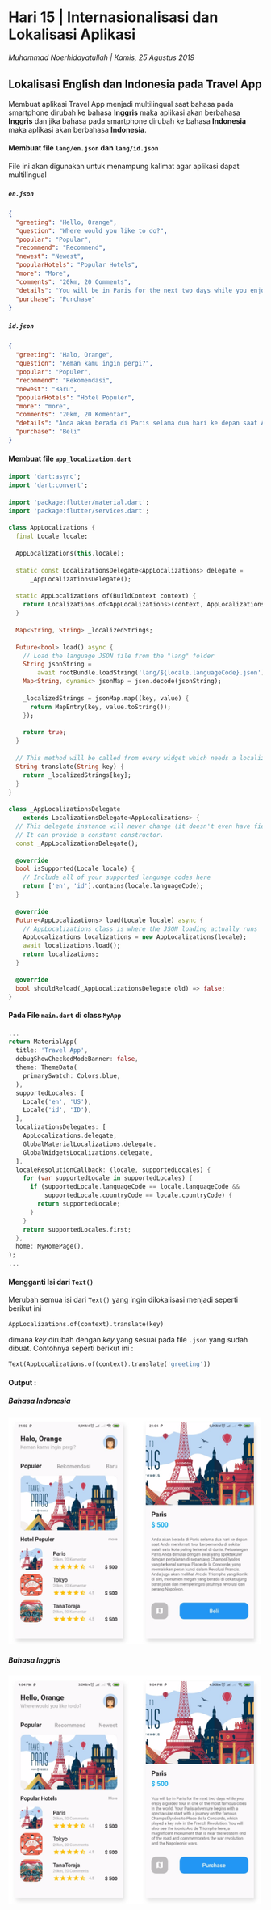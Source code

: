 # Hari 15 | Internasionalisasi dan Lokalisasi Aplikasi

###### Muhammad Noerhidayatullah | Kamis, 25 Agustus 2019

## Lokalisasi English dan Indonesia pada Travel App

Membuat aplikasi Travel App menjadi multilingual saat bahasa pada smartphone dirubah ke bahasa **Inggris** maka aplikasi akan berbahasa **Inggris** dan jika bahasa pada smartphone dirubah ke bahasa **Indonesia** maka aplikasi akan berbahasa **Indonesia**.

#### Membuat file `lang/en.json` dan `lang/id.json`

File ini akan digunakan untuk menampung kalimat agar aplikasi dapat multilingual

##### `en.json`

```json
{
  "greeting": "Hello, Orange",
  "question": "Where would you like to do?",
  "popular": "Popular",
  "recommend": "Recommend",
  "newest": "Newest",
  "popularHotels": "Popular Hotels",
  "more": "More",
  "comments": "20km, 20 Comments",
  "details": "You will be in Paris for the next two days while you enjoy a guided tour in one of the most famous cities in the world. Your Paris adventure begins with a spectacular start with a journey on the famous ChampsÉlysées to Place de la Concorde, which played a key role in the French Revolution. You will also see the iconic Arc de Triomphe here, a magnificent monument that is near the western end of the road and commemorates the war revolution and the Napoleonic wars.",
  "purchase": "Purchase"
}
```

##### `id.json`

```json
{
  "greeting": "Halo, Orange",
  "question": "Keman kamu ingin pergi?",
  "popular": "Populer",
  "recommend": "Rekomendasi",
  "newest": "Baru",
  "popularHotels": "Hotel Populer",
  "more": "more",
  "comments": "20km, 20 Komentar",
  "details": "Anda akan berada di Paris selama dua hari ke depan saat Anda menikmati tour berpemandu di sekitar salah satu kota paling terkenal di dunia. Petualangan Paris Anda dimulai dengan awal yang spektakuler dengan perjalanan di sepanjang ChampsÉlysées yang terkenal sampai Place de la Concorde, yang memainkan peran kunci dalam Revolusi Prancis. Anda juga akan melihat Arc de Triomphe yang ikonik di sini, monumen megah yang berada di dekat ujung barat jalan dan memperingati jatuhnya revolusi dan perang Napoleon.",
  "purchase": "Beli"
}
```

#### Membuat file `app_localization.dart`

```dart
import 'dart:async';
import 'dart:convert';

import 'package:flutter/material.dart';
import 'package:flutter/services.dart';

class AppLocalizations {
  final Locale locale;

  AppLocalizations(this.locale);

  static const LocalizationsDelegate<AppLocalizations> delegate =
      _AppLocalizationsDelegate();

  static AppLocalizations of(BuildContext context) {
    return Localizations.of<AppLocalizations>(context, AppLocalizations);
  }

  Map<String, String> _localizedStrings;

  Future<bool> load() async {
    // Load the language JSON file from the "lang" folder
    String jsonString =
        await rootBundle.loadString('lang/${locale.languageCode}.json');
    Map<String, dynamic> jsonMap = json.decode(jsonString);

    _localizedStrings = jsonMap.map((key, value) {
      return MapEntry(key, value.toString());
    });

    return true;
  }

  // This method will be called from every widget which needs a localized text
  String translate(String key) {
    return _localizedStrings[key];
  }
}

class _AppLocalizationsDelegate
    extends LocalizationsDelegate<AppLocalizations> {
  // This delegate instance will never change (it doesn't even have fields!)
  // It can provide a constant constructor.
  const _AppLocalizationsDelegate();

  @override
  bool isSupported(Locale locale) {
    // Include all of your supported language codes here
    return ['en', 'id'].contains(locale.languageCode);
  }

  @override
  Future<AppLocalizations> load(Locale locale) async {
    // AppLocalizations class is where the JSON loading actually runs
    AppLocalizations localizations = new AppLocalizations(locale);
    await localizations.load();
    return localizations;
  }

  @override
  bool shouldReload(_AppLocalizationsDelegate old) => false;
}

```

#### Pada File `main.dart` di class `MyApp`

```dart
...
return MaterialApp(
  title: 'Travel App',
  debugShowCheckedModeBanner: false,
  theme: ThemeData(
    primarySwatch: Colors.blue,
  ),
  supportedLocales: [
    Locale('en', 'US'),
    Locale('id', 'ID'),
  ],
  localizationsDelegates: [
    AppLocalizations.delegate,
    GlobalMaterialLocalizations.delegate,
    GlobalWidgetsLocalizations.delegate,
  ],
  localeResolutionCallback: (locale, supportedLocales) {
    for (var supportedLocale in supportedLocales) {
      if (supportedLocale.languageCode == locale.languageCode &&
          supportedLocale.countryCode == locale.countryCode) {
        return supportedLocale;
      }
    }
    return supportedLocales.first;
  },
  home: MyHomePage(),
);
...
```

#### Mengganti Isi dari `Text()`

Merubah semua isi dari `Text()` yang ingin dilokalisasi menjadi seperti berikut ini

```dart
AppLocalizations.of(context).translate(key)
```

dimana _key_ dirubah dengan _key_ yang sesuai pada file `.json` yang sudah dibuat.
Contohnya seperti berikut ini :

```dart
Text(AppLocalizations.of(context).translate('greeting'))
```

#### Output :

##### Bahasa Indonesia

<img width='500' src='assets/images/id.png'>

##### Bahasa Inggris

<img width='500' src='assets/images/en.png'>
